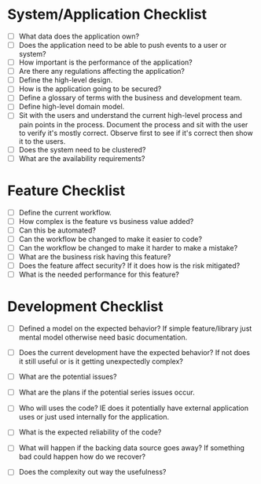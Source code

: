 # System/Application Checklist

- [ ] What data does the application own?
- [ ] Does the application need to be able to push events to a user or system?
- [ ] How important is the performance of the application?
- [ ] Are there any regulations affecting the application?
- [ ] Define the high-level design.
- [ ] How is the application going to be secured?
- [ ] Define a glossary of terms with the business and development team.
- [ ] Define high-level domain model.
- [ ] Sit with the users and understand the current high-level process and pain points in the process.  Document the process and sit with the user to verify it's mostly correct.  Observe first to see if it's correct then show it to the users.
- [ ] Does the system need to be clustered?
- [ ] What are the availability requirements?

# Feature Checklist

- [ ] Define the current workflow.
- [ ] How complex is the feature vs business value added?
- [ ] Can this be automated?
- [ ] Can the workflow be changed to make it easier to code?
- [ ] Can the workflow be changed to make it harder to make a mistake?
- [ ] What are the business risk having this feature?
- [ ] Does the feature affect security? If it does how is the risk mitigated?
- [ ] What is the needed performance for this feature?

# Development Checklist

- [ ] Defined a model on the expected behavior?  If simple feature/library just mental model otherwise need basic documentation.
- [ ] Does the current development have the expected behavior?  If not does it still useful or is it getting unexpectedly complex?
- [ ] What are the potential issues?
- [ ] What are the plans if the potential series issues occur.
- [ ] Who will uses the code?  IE does it potentially have external application uses or just used internally for the application.
- [ ] What is the expected reliability of the code?
- [ ] What will happen if the backing data source goes away?  If something bad could happen how do we recover?
- [ ] Does the complexity out way the usefulness?

